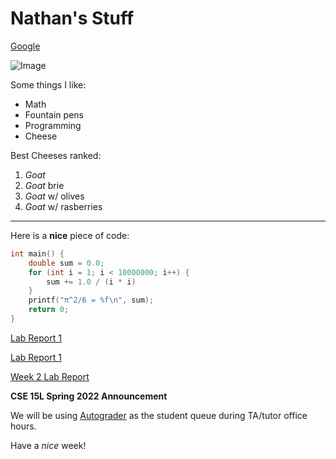 # Nathan's Stuff 

[Google](https://google.com)

![Image](https://static.wikia.nocookie.net/supermarioglitchy4/images/f/f3/Big_chungus.png/revision/latest?cb=20200511041102)

Some things I like:

- Math
- Fountain pens
- Programming
- Cheese

Best Cheeses ranked:

1. *Goat*
2. *Goat* brie
3. *Goat* w/ olives
4. *Goat* w/ rasberries

---

Here is a **nice** piece of code:

```c
int main() {
    double sum = 0.0;
    for (int i = 1; i < 10000000; i++) {
        sum += 1.0 / (i * i)
    }
    printf("π^2/6 = %f\n", sum);
    return 0;
}
```


<!-- TODO: change -->
[Lab Report 1](lab-report-1-week-2.md)

[Lab Report 1](https://nathom.github.io/cse15l-lab-reports/lab-report-1-week-2.html)

[Week 2 Lab Report](Week-2-Lab-Report.md)

**CSE 15L Spring 2022 Announcement**

We will be using [Autograder](https://autograder.ucsd.edu/queue/615) as the student queue during TA/tutor office hours.

Have a *nice* week!
